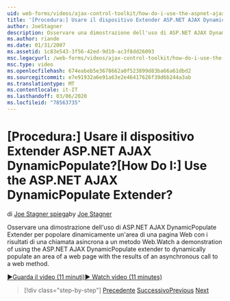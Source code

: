 ```yaml
---
uid: web-forms/videos/ajax-control-toolkit/how-do-i-use-the-aspnet-ajax-dynamicpopulate-extender
title: '[Procedura:] Usare il dispositivo Extender ASP.NET AJAX DynamicPopulate? | Microsoft Docs'
author: JoeStagner
description: Osservare una dimostrazione dell'uso di ASP.NET AJAX DynamicPopulate Extender per popolare dinamicamente un'area di una pagina Web con i risultati di una CA asincrona...
ms.author: riande
ms.date: 01/31/2007
ms.assetid: 1c83e543-3f56-42ed-9d10-ac3f8dd26093
msc.legacyurl: /web-forms/videos/ajax-control-toolkit/how-do-i-use-the-aspnet-ajax-dynamicpopulate-extender
msc.type: video
ms.openlocfilehash: 674eabeb5e3678662a0f523899d83ba66a61dbd2
ms.sourcegitcommit: e7e91932a6e91a63e2e46417626f39d6b244a3ab
ms.translationtype: MT
ms.contentlocale: it-IT
ms.lasthandoff: 03/06/2020
ms.locfileid: "78563735"
---
```

# <a name="how-do-i-use-the-aspnet-ajax-dynamicpopulate-extender"></a><span data-ttu-id="119f4-104">[Procedura:] Usare il dispositivo Extender ASP.NET AJAX DynamicPopulate?</span><span class="sxs-lookup"><span data-stu-id="119f4-104">[How Do I:] Use the ASP.NET AJAX DynamicPopulate Extender?</span></span>

<span data-ttu-id="119f4-105">di [Joe Stagner spiega](https://github.com/JoeStagner)</span><span class="sxs-lookup"><span data-stu-id="119f4-105">by [Joe Stagner](https://github.com/JoeStagner)</span></span>

<span data-ttu-id="119f4-106">Osservare una dimostrazione dell'uso di ASP.NET AJAX DynamicPopulate Extender per popolare dinamicamente un'area di una pagina Web con i risultati di una chiamata asincrona a un metodo Web.</span><span class="sxs-lookup"><span data-stu-id="119f4-106">Watch a demonstration of using the ASP.NET AJAX DynamicPopulate extender to dynamically populate an area of a web page with the results of an asynchronous call to a web method.</span></span>

[<span data-ttu-id="119f4-107">&#9654;Guarda il video (11 minuti)</span><span class="sxs-lookup"><span data-stu-id="119f4-107">&#9654; Watch video (11 minutes)</span></span>](https://channel9.msdn.com/Blogs/ASP-NET-Site-Videos/how-do-i-use-the-aspnet-ajax-dynamicpopulate-extender)

> [!div class="step-by-step"]
> <span data-ttu-id="119f4-108">[Precedente](how-do-i-use-the-aspnet-ajax-draggable-panel-extender.md)
> [Successivo](how-do-i-use-the-aspnet-ajax-filteredtextbox-extender.md)</span><span class="sxs-lookup"><span data-stu-id="119f4-108">[Previous](how-do-i-use-the-aspnet-ajax-draggable-panel-extender.md)
[Next](how-do-i-use-the-aspnet-ajax-filteredtextbox-extender.md)</span></span>
